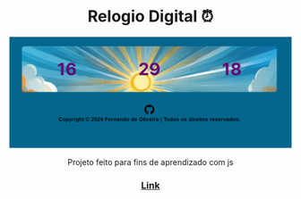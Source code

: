 <h1 align="center">Relogio Digital ⏰</h1>
<div align="center">
  <img src="assets/imagens/prototipo.png">
  <p>Projeto feito para fins de aprendizado com js</p>
 <h3><a href="https://relogiodigital-five.vercel.app/">Link</a></h3>
</div>
